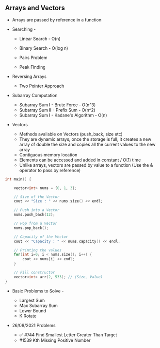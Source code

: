## Arrays and Vectors

- Arrays are passed by reference in a function

- Searching -

  - Linear Search - O(n)
  - Binary Search - O(log n)

  - Pairs Problem
  - Peak Finding

- Reversing Arrays

  - Two Pointer Approach

- Subarray Computation

  - Subarray Sum I - Brute Force - O(n^3)
  - Subarray Sum II - Prefix Sum - O(n^2)
  - Subarray Sum I - Kadane's Algorithm - O(n)

- Vectors

  - Methods available on Vectors (push_back, size etc)
  - They are dynamic arrays, once the storage is full, it creates a new array of double the size and copies all the current values to the new array
  - Contiguous memory location
  - Elements can be accessed and added in constant / O(1) time
  - Unlike arrays, vectors are passed by value to a function (Use the & operator to pass by reference)

```cpp
int main() {

    vector<int> nums = {0, 1, 3};

    // Size of the Vector
    cout << "Size : " << nums.size() << endl;

    // Push into a Vector
    nums.push_back(12);

    // Pop from a Vector
    nums.pop_back();

    // Capacity of the Vector
    cout << "Capacity : " << nums.capacity() << endl;

    // Printing the values
    for(int i=0; i < nums.size(); i++) {
        cout << nums[i] << endl;
    }

    // Fill constructor
    vector<int> arr(2, 533); // (Size, Value)
}

```

- Basic Problems to Solve -

  - Largest Sum
  - Max Subarray Sum
  - Lower Bound
  - K Rotate

- 26/08/2021 Problems
  - ✅ #744 Find Smallest Letter Greater Than Target
  - #1539 Kth Missing Positive Number
